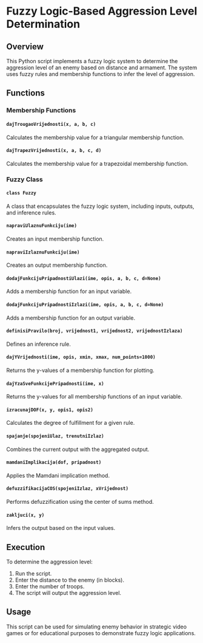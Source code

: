 # Fuzzy Logic-Based Aggression Level Determination

## Overview

This Python script implements a fuzzy logic system to determine the aggression level of an enemy based on distance and armament. The system uses fuzzy rules and membership functions to infer the level of aggression.

## Functions

### Membership Functions

#### `dajTrougaoVrijednosti(x, a, b, c)`

Calculates the membership value for a triangular membership function.

#### `dajTrapezVrijednosti(x, a, b, c, d)`

Calculates the membership value for a trapezoidal membership function.

### Fuzzy Class

#### `class Fuzzy`

A class that encapsulates the fuzzy logic system, including inputs, outputs, and inference rules.

#### `napraviUlaznuFunkciju(ime)`

Creates an input membership function.

#### `napraviIzlaznuFunkciju(ime)`

Creates an output membership function.

#### `dodajFunkcijuPripadnostiUlazi(ime, opis, a, b, c, d=None)`

Adds a membership function for an input variable.

#### `dodajFunkcijuPripadnostiIzlazi(ime, opis, a, b, c, d=None)`

Adds a membership function for an output variable.

#### `definisiPravilo(broj, vrijednost1, vrijednost2, vrijednostIzlaza)`

Defines an inference rule.

#### `dajYVrijednosti(ime, opis, xmin, xmax, num_points=1000)`

Returns the y-values of a membership function for plotting.

#### `dajYzaSveFunkcijePripadnosti(ime, x)`

Returns the y-values for all membership functions of an input variable.

#### `izracunajDOF(x, y, opis1, opis2)`

Calculates the degree of fulfillment for a given rule.

#### `spajanje(spojeniUlaz, trenutniIzlaz)`

Combines the current output with the aggregated output.

#### `mamdaniImplikacija(dof, pripadnost)`

Applies the Mamdani implication method.

#### `defuzzifikacijaCOS(spojeniIzlaz, xVrijednost)`

Performs defuzzification using the center of sums method.

#### `zakljuci(x, y)`

Infers the output based on the input values.

## Execution

To determine the aggression level:
1. Run the script.
2. Enter the distance to the enemy (in blocks).
3. Enter the number of troops.
4. The script will output the aggression level.

## Usage

This script can be used for simulating enemy behavior in strategic video games or for educational purposes to demonstrate fuzzy logic applications.


